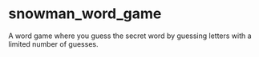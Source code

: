 # snowman_word_game
A word game where you guess the secret word by guessing letters with a limited number of guesses.
